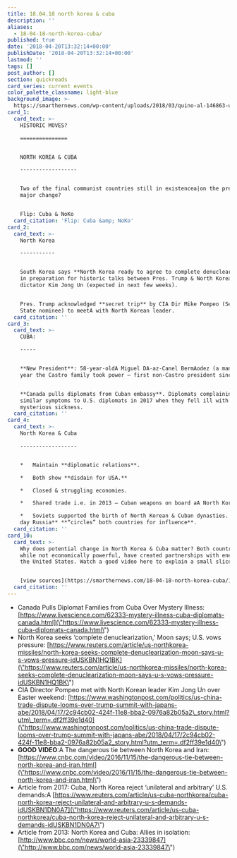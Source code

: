 ```yaml
---
title: 18.04.18 north korea & cuba
description: ''
aliases:
  - 18-04-18-north-korea-cuba/
published: true
date: '2018-04-20T13:32:14+00:00'
publishDate: '2018-04-20T13:32:14+00:00'
lastmod: ''
tags: []
post_author: []
section: quickreads
card_series: current events
color_palette_classname: light-blue
background_image: >-
  https://smarthernews.com/wp-content/uploads/2018/03/quino-al-146863-unsplash-scaled.jpg
card_1:
  card_text: >-
    HISTORIC MOVES?

    ===============


    NORTH KOREA & CUBA

    ------------------


    Two of the final communist countries still in existencea|on the precipice of
    major change?


    Flip: Cuba & NoKo
  card_citation: 'Flip: Cuba &amp; NoKo'
card_2:
  card_text: >-
    North Korea

    -----------


    South Korea says **North Korea ready to agree to complete denuclearization**
    in preparation for historic talks between Pres. Trump & North Korean
    dictator Kim Jong Un (expected in next few weeks).


    Pres. Trump acknowledged **secret trip** by CIA Dir Mike Pompeo (Sec of
    State nominee) to meetA with North Korean leader.
  card_citation: ''
card_3:
  card_text: >-
    CUBA:

    -----


    **New President**: 58-year-oldA Miguel DA-az-Canel BermAodez (a man born the
    year the Castro family took power – first non-Castro president since 1959).


    **Canada pulls diplomats from Cuban embassy**. Diplomats complaining of
    similar symptoms to U.S. diplomats in 2017 when they fell ill with a
    mysterious sickness.
  card_citation: ''
card_4:
  card_text: >-
    North Korea & Cuba

    ------------------


    *   Maintain **diplomatic relations**.

    *   Both show **disdain for USA.**

    *   Closed & struggling economies.

    *   Shared trade i.e. in 2013 – Cuban weapons on board aA North Korean ship.

    *   Soviets supported the birth of North Korean & Cuban dynasties. **Modern
    day Russia** **“circles” both countries for influence**.
  card_citation: ''
card_10:
  card_text: >-
    Why does potential change in North Korea & Cuba matter? Both countries,
    while not economically powerful, have created partnerships with enemies of
    the United States. Watch a good video here to explain a small slice of this:


    [view sources](https://smarthernews.com/18-04-18-north-korea-cuba/)
  card_citation: ''
---
```

*   Canada Pulls Diplomat Families from Cuba Over Mystery Illness: [https://www.livescience.com/62333-mystery-illness-cuba-diplomats-canada.html](\"https://www.livescience.com/62333-mystery-illness-cuba-diplomats-canada.html\")
*   North Korea seeks ‘complete denuclearization,’ Moon says; U.S. vows pressure: [https://www.reuters.com/article/us-northkorea-missiles/north-korea-seeks-complete-denuclearization-moon-says-u-s-vows-pressure-idUSKBN1HQ1BK](\"https://www.reuters.com/article/us-northkorea-missiles/north-korea-seeks-complete-denuclearization-moon-says-u-s-vows-pressure-idUSKBN1HQ1BK\")
*   CIA Director Pompeo met with North Korean leader Kim Jong Un over Easter weekend: [https://www.washingtonpost.com/politics/us-china-trade-dispute-looms-over-trump-summit-with-japans-abe/2018/04/17/2c94cb02-424f-11e8-bba2-0976a82b05a2\_story.html?utm\_term=.df2ff39e1d40](\"https://www.washingtonpost.com/politics/us-china-trade-dispute-looms-over-trump-summit-with-japans-abe/2018/04/17/2c94cb02-424f-11e8-bba2-0976a82b05a2_story.html?utm_term=.df2ff39e1d40\")
*   **GOOD VIDEO**:A The dangerous tie between North Korea and Iran: [https://www.cnbc.com/video/2016/11/15/the-dangerous-tie-between-north-korea-and-iran.html](\"https://www.cnbc.com/video/2016/11/15/the-dangerous-tie-between-north-korea-and-iran.html\")
*   Article from 2017: Cuba, North Korea reject ‘unilateral and arbitrary’ U.S. demands:A [https://www.reuters.com/article/us-cuba-northkorea/cuba-north-korea-reject-unilateral-and-arbitrary-u-s-demands-idUSKBN1DN0A7](\"https://www.reuters.com/article/us-cuba-northkorea/cuba-north-korea-reject-unilateral-and-arbitrary-u-s-demands-idUSKBN1DN0A7\")
*   Article from 2013: North Korea and Cuba: Allies in isolation: [http://www.bbc.com/news/world-asia-23339847](\"http://www.bbc.com/news/world-asia-23339847\")